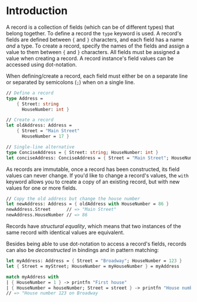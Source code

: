 # Introduction

A record is a collection of fields (which can be of different types) that belong together. To define a record the `type` keyword is used. A record's fields are defined between `{` and `}` characters, and each field has a name _and_ a type. To create a record, specify the names of the fields and assign a value to them between `{` and `}` characters. All fields must be assigned a value when creating a record. A record instance's field values can be accessed using dot-notation.

When defining/create a record, each field must either be on a separate line or separated by semicolons (`;`) when on a single line.

```fsharp
// Define a record
type Address =
    { Street: string
      HouseNumber: int }

// Create a record
let oldAddress: Address =
    { Street = "Main Street"
      HouseNumber = 17 }

// Single-line alternative
type ConciseAddress = { Street: string; HouseNumber: int }
let conciseAddress: ConciseAddress = { Street = "Main Street"; HouseNumber = 17 }
```

As records are immutable, once a record has been constructed, its field values can never change. If you'd like to change a record's values, the `with` keyword allows you to create a copy of an existing record, but with new values for one or more fields.

```fsharp
// Copy the old address but change the house number
let newAddress: Address = { oldAddress with HouseNumber = 86 }
newAddress.Street      // => "Main Street"
newAddress.HouseNumber // => 86
```

Records have _structural equality_, which means that two instances of the same record with identical values are equivalent.

Besides being able to use dot-notation to access a record's fields, records can also be _deconstructed_ in bindings and in pattern matching:

```fsharp
let myAddress: Address = { Street = "Broadway"; HouseNumber = 123 }
let { Street = myStreet; HouseNumber = myHouseNumber } = myAddress

match myAddress with
| { HouseNumber = 1 } -> printfn "First house"
| { HouseNumber = houseNumber; Street = street } -> printfn "House number %d on %s" houseNumber street
// => "House number 123 on Broadway
```
